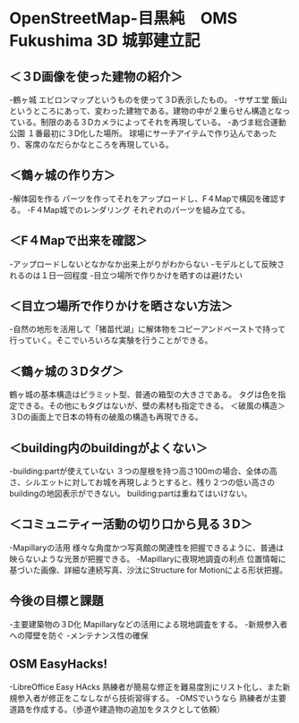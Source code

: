 # OpenStreetMap-目黒純　OMS Fukushima 3D 城郭建立記
## ＜３D画像を使った建物の紹介＞
-鶴ヶ城
エビロンマップというものを使って３D表示したもの。
-サザエ堂
飯山というところにあって、変わった建物である。建物の中が２重らせん構造となっている。制限のある３Dカメラによってそれを再現している。
-あづま総合運動公園
１番最初に３D化した場所。
球場にサーチアイテムで作り込んであったり、客席のなだらかなところを再現している。
## ＜鶴ヶ城の作り方＞
-解体図を作る
パーツを作ってそれをアップロードし、F４Mapで構図を確認する。
-F４Map城でのレンダリング
それぞれのパーツを組み立てる。
## ＜F４Mapで出来を確認＞
-アップロードしないとなかなか出来上がりがわからない
-モデルとして反映されるのは１日一回程度
-目立つ場所で作りかけを晒すのは避けたい
## ＜目立つ場所で作りかけを晒さない方法＞
-自然の地形を活用して「猪苗代湖」に解体物をコピーアンドペーストで持って行っていく。そこでいろいろな実験を行うことができる。
## ＜鶴ヶ城の３Dタグ＞
鶴ヶ城の基本構造はピラミット型、普通の箱型の大きさである。
タグは色を指定できる。その他にもタグはないが、壁の素材も指定できる。
＜破風の構造＞
３Dの画面上で日本の特有の破風の構造も再現できる。
## ＜building内のbuildingがよくない＞
-building:partが使えていない
３つの屋根を持つ高さ100mの場合、全体の高さ、シルエットに対してお城を再現しようとすると、残り２つの低い高さのbuildingの地図表示ができない。
building:partは重ねてはいけない。

## ＜コミュニティー活動の切り口から見る３D＞
-Mapillaryの活用
様々な角度かつ写真館の関連性を把握できるように、普通は映らないような光景が把握できる。
-Mapillaryに夜現地調査の利点
位置情報に基づいた画像、詳細な連続写真、沙汰にStructure for Motionによる形状把握。

## 今後の目標と課題
-主要建築物の３D化
Mapillaryなどの活用による現地調査をする。
-新規参入者への障壁を防ぐ
-メンテナンス性の確保

## OSM EasyHacks!
-LibreOffice Easy HAcks
熟練者が簡易な修正を難易度別にリスト化し、また新規参入者が修正をこなしながら技術習得する。
-OMSでいうなら
熟練者が主要道路を作成する。（歩道や建造物の追加をタスクとして依頼）
